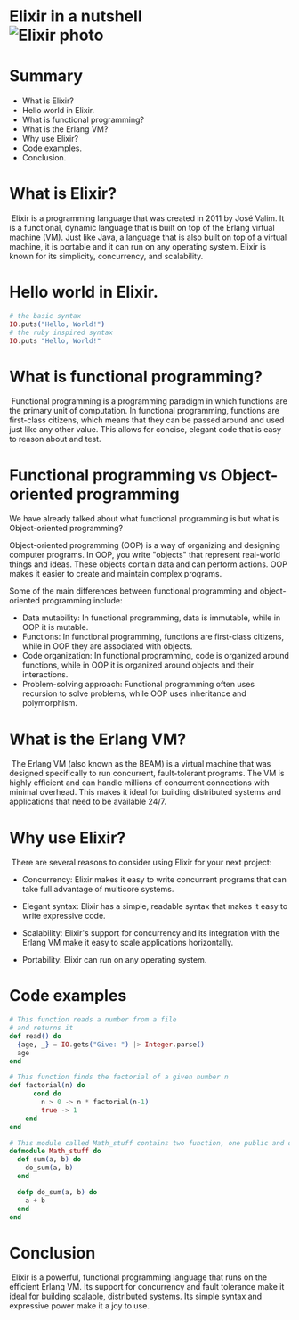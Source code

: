 # **Elixir in a nutshell** <br>![Elixir photo](https://www.educative.io/cdn-cgi/image/f=auto,fit=contain,w=600/api/page/6426448461561856/image/download/5007090753470464)

# Summary
* What is Elixir?
* Hello world in Elixir.
* What is functional programming?
* What is the Erlang VM?
* Why use Elixir?
* Code examples. 
* Conclusion.

# What is Elixir?
&nbsp;Elixir is a programming language that was created in 2011 by José Valim. It is a functional, dynamic language that is built on top of the Erlang virtual machine (VM). Just like Java, a language that is also built on top of a virtual machine, it is portable and it can run on any operating system. Elixir is known for its simplicity, concurrency, and scalability.

# Hello world in Elixir.
```elixir
# the basic syntax
IO.puts("Hello, World!")
# the ruby inspired syntax
IO.puts "Hello, World!"
```

# What is functional programming?
&nbsp;Functional programming is a programming paradigm in which functions are the primary unit of computation. In functional programming, functions are first-class citizens, which means that they can be passed around and used just like any other value. This allows for concise, elegant code that is easy to reason about and test.

# Functional programming vs Object-oriented programming
We have already talked about what functional programming is but what is Object-oriented programming?

Object-oriented programming (OOP) is a way of organizing and designing computer programs. In OOP, you write "objects" that represent real-world things and ideas. These objects contain data and can perform actions. OOP makes it easier to create and maintain complex programs.

Some of the main differences between functional programming and object-oriented programming include:

* Data mutability: In functional programming, data is immutable, while in OOP it is mutable.
* Functions: In functional programming, functions are first-class citizens, while in OOP they are associated with objects.
* Code organization: In functional programming, code is organized around functions, while in OOP it is organized around objects and their interactions.
* Problem-solving approach: Functional programming often uses recursion to solve problems, while OOP uses inheritance and polymorphism.

# What is the Erlang VM?
&nbsp;The Erlang VM (also known as the BEAM) is a virtual machine that was designed specifically to run concurrent, fault-tolerant programs. The VM is highly efficient and can handle millions of concurrent connections with minimal overhead. This makes it ideal for building distributed systems and applications that need to be available 24/7.

# Why use Elixir?
&nbsp;There are several reasons to consider using Elixir for your next project:

* Concurrency: Elixir makes it easy to write concurrent programs that can take full advantage of multicore systems.

* Elegant syntax: Elixir has a simple, readable syntax that makes it easy to write expressive code.

* Scalability: Elixir's support for concurrency and its integration with the Erlang VM make it easy to scale applications horizontally.
  
* Portability: Elixir can run on any operating system.

# Code examples

```elixir
# This function reads a number from a file 
# and returns it
def read() do
  {age, _} = IO.gets("Give: ") |> Integer.parse()
  age
end
```

```elixir
# This function finds the factorial of a given number n
def factorial(n) do
      cond do
        n > 0 -> n * factorial(n-1)
        true -> 1
    end
end
```
```elixir
# This module called Math_stuff contains two function, one public and one private
defmodule Math_stuff do
  def sum(a, b) do
    do_sum(a, b)
  end

  defp do_sum(a, b) do
    a + b
  end
end
```

# Conclusion
&nbsp;Elixir is a powerful, functional programming language that runs on the efficient Erlang VM. Its support for concurrency and fault tolerance make it ideal for building scalable, distributed systems. Its simple syntax and expressive power make it a joy to use.